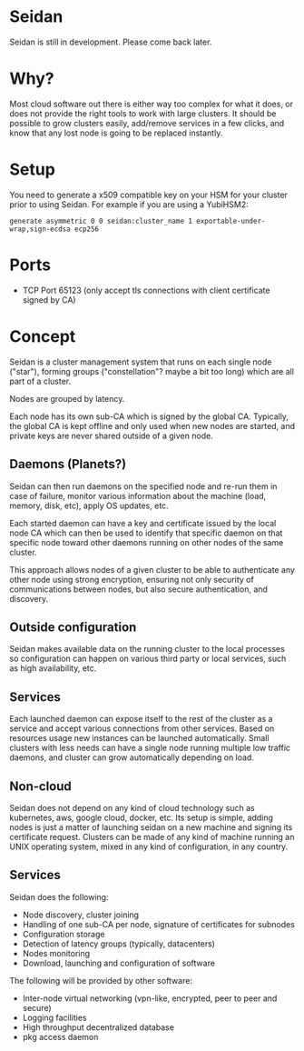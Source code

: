# Seidan

Seidan is still in development. Please come back later.

# Why?

Most cloud software out there is either way too complex for what it does,
or does not provide the right tools to work with large clusters. It should be
possible to grow clusters easily, add/remove services in a few clicks,
and know that any lost node is going to be replaced instantly.

# Setup

You need to generate a x509 compatible key on your HSM for your cluster prior to using
Seidan. For example if you are using a YubiHSM2:

	generate asymmetric 0 0 seidan:cluster_name 1 exportable-under-wrap,sign-ecdsa ecp256

# Ports

* TCP Port 65123 (only accept tls connections with client certificate signed by CA)

# Concept

Seidan is a cluster management system that runs on each single node ("star"),
forming groups ("constellation"? maybe a bit too long) which are all part of
a cluster.

Nodes are grouped by latency.

Each node has its own sub-CA which is signed by the global CA. Typically, the
global CA is kept offline and only used when new nodes are started, and private
keys are never shared outside of a given node.

## Daemons (Planets?)

Seidan can then run daemons on the specified node and re-run them in case of
failure, monitor various information about the machine (load, memory, disk,
etc), apply OS updates, etc.

Each started daemon can have a key and certificate issued by the local node CA
which can then be used to identify that specific daemon on that specific node
toward other daemons running on other nodes of the same cluster.

This approach allows nodes of a given cluster to be able to authenticate any
other node using strong encryption, ensuring not only security of
communications between nodes, but also secure authentication, and discovery.

## Outside configuration

Seidan makes available data on the running cluster to the local processes so
configuration can happen on various third party or local services, such as
high availability, etc.

## Services

Each launched daemon can expose itself to the rest of the cluster as a service
and accept various connections from other services. Based on resources usage
new instances can be launched automatically. Small clusters with less needs can
have a single node running multiple low traffic daemons, and cluster can grow
automatically depending on load.

## Non-cloud

Seidan does not depend on any kind of cloud technology such as kubernetes,
aws, google cloud, docker, etc. Its setup is simple, adding nodes is just a
matter of launching seidan on a new machine and signing its certificate
request. Clusters can be made of any kind of machine running an UNIX operating
system, mixed in any kind of configuration, in any country.

## Services

Seidan does the following:
* Node discovery, cluster joining
* Handling of one sub-CA per node, signature of certificates for subnodes
* Configuration storage
* Detection of latency groups (typically, datacenters)
* Nodes monitoring
* Download, launching and configuration of software

The following will be provided by other software:
* Inter-node virtual networking (vpn-like, encrypted, peer to peer and secure)
* Logging facilities
* High throughput decentralized database
* pkg access daemon

